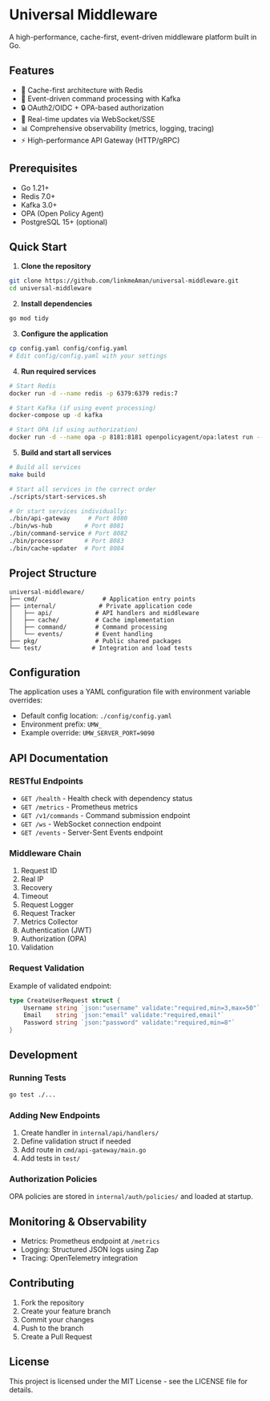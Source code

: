 # Universal Middleware

A high-performance, cache-first, event-driven middleware platform built in Go.

## Features

- 🚀 Cache-first architecture with Redis
- 🔄 Event-driven command processing with Kafka
- 🔒 OAuth2/OIDC + OPA-based authorization
- 📡 Real-time updates via WebSocket/SSE
- 📊 Comprehensive observability (metrics, logging, tracing)
- ⚡ High-performance API Gateway (HTTP/gRPC)

## Prerequisites

- Go 1.21+
- Redis 7.0+
- Kafka 3.0+
- OPA (Open Policy Agent)
- PostgreSQL 15+ (optional)

## Quick Start

1. **Clone the repository**
```bash
git clone https://github.com/linkmeAman/universal-middleware.git
cd universal-middleware
```

2. **Install dependencies**
```bash
go mod tidy
```

3. **Configure the application**
```bash
cp config.yaml config/config.yaml
# Edit config/config.yaml with your settings
```

4. **Run required services**
```bash
# Start Redis
docker run -d --name redis -p 6379:6379 redis:7

# Start Kafka (if using event processing)
docker-compose up -d kafka

# Start OPA (if using authorization)
docker run -d --name opa -p 8181:8181 openpolicyagent/opa:latest run --server
```

5. **Build and start all services**
```bash
# Build all services
make build

# Start all services in the correct order
./scripts/start-services.sh

# Or start services individually:
./bin/api-gateway     # Port 8080
./bin/ws-hub         # Port 8081
./bin/command-service # Port 8082
./bin/processor      # Port 8083
./bin/cache-updater  # Port 8084
```

## Project Structure

```
universal-middleware/
├── cmd/                  # Application entry points
├── internal/            # Private application code
│   ├── api/            # API handlers and middleware
│   ├── cache/          # Cache implementation
│   ├── command/        # Command processing
│   └── events/         # Event handling
├── pkg/                # Public shared packages
└── test/              # Integration and load tests
```

## Configuration

The application uses a YAML configuration file with environment variable overrides:

- Default config location: `./config/config.yaml`
- Environment prefix: `UMW_`
- Example override: `UMW_SERVER_PORT=9090`

## API Documentation

### RESTful Endpoints

- `GET /health` - Health check with dependency status
- `GET /metrics` - Prometheus metrics
- `GET /v1/commands` - Command submission endpoint
- `GET /ws` - WebSocket connection endpoint
- `GET /events` - Server-Sent Events endpoint

### Middleware Chain

1. Request ID
2. Real IP
3. Recovery
4. Timeout
5. Request Logger
6. Request Tracker
7. Metrics Collector
8. Authentication (JWT)
9. Authorization (OPA)
10. Validation

### Request Validation

Example of validated endpoint:

```go
type CreateUserRequest struct {
    Username string `json:"username" validate:"required,min=3,max=50"`
    Email    string `json:"email" validate:"required,email"`
    Password string `json:"password" validate:"required,min=8"`
}
```

## Development

### Running Tests
```bash
go test ./...
```

### Adding New Endpoints

1. Create handler in `internal/api/handlers/`
2. Define validation struct if needed
3. Add route in `cmd/api-gateway/main.go`
4. Add tests in `test/`

### Authorization Policies

OPA policies are stored in `internal/auth/policies/` and loaded at startup.

## Monitoring & Observability

- Metrics: Prometheus endpoint at `/metrics`
- Logging: Structured JSON logs using Zap
- Tracing: OpenTelemetry integration

## Contributing

1. Fork the repository
2. Create your feature branch
3. Commit your changes
4. Push to the branch
5. Create a Pull Request

## License

This project is licensed under the MIT License - see the LICENSE file for details.